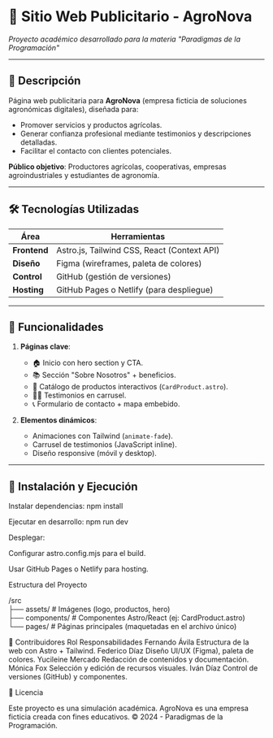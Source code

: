 # 🌱 **Sitio Web Publicitario - AgroNova**  

*Proyecto académico desarrollado para la materia "Paradigmas de la Programación"*  

---

## 📌 **Descripción**  
Página web publicitaria para **AgroNova** (empresa ficticia de soluciones agronómicas digitales), diseñada para:  
- Promover servicios y productos agrícolas.  
- Generar confianza profesional mediante testimonios y descripciones detalladas.  
- Facilitar el contacto con clientes potenciales.  

**Público objetivo**: Productores agrícolas, cooperativas, empresas agroindustriales y estudiantes de agronomía.  

---

## 🛠 **Tecnologías Utilizadas**  
| Área          | Herramientas                                                                 |  
|---------------|-----------------------------------------------------------------------------|  
| **Frontend**  | Astro.js, Tailwind CSS, React (Context API)                                 |  
| **Diseño**    | Figma (wireframes, paleta de colores)                                       |  
| **Control**   | GitHub (gestión de versiones)                                               |  
| **Hosting**   | GitHub Pages o Netlify (para despliegue)                                    |  

---

## 🌟 **Funcionalidades**  
1. **Páginas clave**:  
   - 🏠 Inicio con hero section y CTA.  
   - 📚 Sección "Sobre Nosotros" + beneficios.  
   - 🚜 Catálogo de productos interactivos (`CardProduct.astro`).  
   - 👨‍🌾 Testimonios en carrusel.  
   - 📞 Formulario de contacto + mapa embebido.  

2. **Elementos dinámicos**:  
   - Animaciones con Tailwind (`animate-fade`).  
   - Carrusel de testimonios (JavaScript inline).  
   - Diseño responsive (móvil y desktop).  

---

## 🚀 **Instalación y Ejecución**   
   Instalar dependencias:
   npm install  

   Ejecutar en desarrollo:
   npm run dev  

   Desplegar:

Configurar astro.config.mjs para el build.

Usar GitHub Pages o Netlify para hosting.

Estructura del Proyecto

/src  
├── assets/           # Imágenes (logo, productos, hero)  
├── components/       # Componentes Astro/React (ej: CardProduct.astro)  
└── pages/            # Páginas principales (maquetadas en el archivo único)  

👥 Contribuidores
    Rol	                             Responsabilidades
Fernando Ávila	      Estructura de la web con Astro + Tailwind.
Federico Díaz	      Diseño UI/UX (Figma), paleta de colores.
Yucileine Mercado	  Redacción de contenidos y documentación.
Mónica Fox	          Selección y edición de recursos visuales.
Iván Díaz	          Control de versiones (GitHub) y componentes.

📄 Licencia

Este proyecto es una simulación académica. AgroNova es una empresa ficticia creada con fines educativos.
© 2024 - Paradigmas de la Programación.
